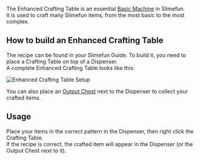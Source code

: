 The Enhanced Crafting Table is an essential [Basic Machine](https://github.com/TheBusyBiscuit/Slimefun4/wiki/Basic-Machines) in Slimefun.<br>
It is used to craft many Slimefun items, from the most basic to the most complex.

## How to build an Enhanced Crafting Table
The recipe can be found in your Slimefun Guide. To build it, you need to place a Crafting Table on top of a Dispenser.<br>
A complete Enhanced Crafting Table looks like this:

![Enhanced Crafting Table Setup](https://raw.githubusercontent.com/TheBusyBiscuit/Slimefun4-Wiki/master/images/multiblock-enhanced-crafting-table.png)

You can also place an [Output Chest](https://github.com/TheBusyBiscuit/Slimefun4/wiki/Output-Chest) next to the Dispenser to collect your crafted items.

## Usage
Place your items in the correct pattern in the Dispenser, then right click the Crafting Table.<br>
If the recipe is correct, the crafted item will appear in the Dispenser (or the Output Chest next to it).
